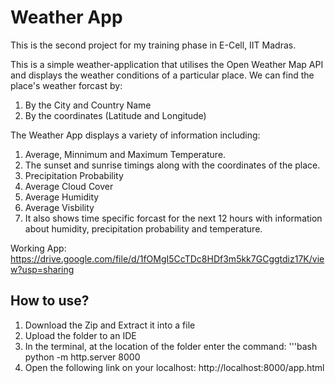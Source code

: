 # Weather App
This is the second project for my training phase in E-Cell, IIT Madras. 

This is a simple weather-application that utilises the Open Weather Map API and displays the weather conditions of a particular place. 
We can find the place's weather forcast by:
1. By the City and Country Name
2. By the coordinates (Latitude and Longitude)

The Weather App displays a variety of information including:
1. Average, Minnimum and Maximum Temperature.
2. The sunset and sunrise timings along with the coordinates of the place.
3. Precipitation Probability
4. Average Cloud Cover
5. Average Humidity
6. Average Visbility
7. It also shows time specific forcast for the next 12 hours with information about humidity, precipitation probability and temperature.  


Working App: https://drive.google.com/file/d/1fOMgI5CcTDc8HDf3m5kk7GCggtdiz17K/view?usp=sharing

## How to use?
1. Download the Zip and Extract it into a file
2. Upload the folder to an IDE
3. In the terminal, at the location of the folder enter the command: '''bash python -m http.server 8000
4. Open the following link on your localhost: http://localhost:8000/app.html
